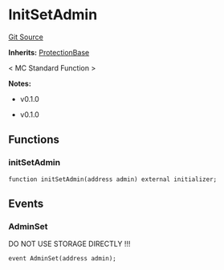 # InitSetAdmin
[Git Source](https://github.com/metacontract/mc/blob/93e4f2d4a013f48ae1db91ed21bff3eb8a27ce1d/src/devkit/Flattened.sol)

**Inherits:**
[ProtectionBase](../../../02-guides/02-development/03-std-functions/05-std/functions/protected/protection/ProtectionBase.sol/abstract.ProtectionBase.md)

< MC Standard Function >

**Notes:**
- v0.1.0

- v0.1.0


## Functions
### initSetAdmin


```solidity
function initSetAdmin(address admin) external initializer;
```

## Events
### AdminSet
DO NOT USE STORAGE DIRECTLY !!!


```solidity
event AdminSet(address admin);
```

